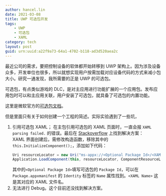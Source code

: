 ```yaml
---
author: hancel.lin
date: 2021-03-08
title: UWP 可选包开发
tags: 
    - UWP
    - 可选包
    - XAML
category: tech
layout: post
guid: urn:uuid:a22f9a73-64a1-4702-b118-ad3d520aea2c
---
```


最近公司的需求，要把控制设备的软体都开始转移到 UWP 架构上。因为涉及设备众多，开发单位也很多，所以就想实现用户按需加载对应设备代码的方式来减小包大小。研究一通发现，我所需要的正是 UWP 的可选包。

可选包，有点类似游戏的 DLC，是对主应用进行功能扩展的一个应用包。发布应用包时可以和主应用关联，用户安装了可选包，就具备了可选包的内置功能。

<!--more-->

这里是微软官方的[可选包文档](https://docs.microsoft.com/zh-cn/windows/msix/package/optional-packages-with-executable-code#c-optional-packages-with-executable-code)。

但是里面只有关于如何创建一个工程的简述。实际实验遇到了一些坑，

1. 引用可选包 XAML；
   在主包引用可选包的 XAML 页面时，一直会报 `XAML parsing failed.` 的错误。最后在 [Stackoverflow](https://stackoverflow.com/a/63823702/4123782) 上找到解决方案：  
   XAML 界面创建后，需修改构造函数，移除其中的`this.InitializeComponent();`，添加如下代码：
    ```csharp
    Uri resourceLocator = new Uri("ms-appx://<Optional Package Id>/<XAML Name>.xaml");
    Application.LoadComponent(this, resourceLocator, ComponentResourceLocation.Nested);
    ```
    其中的`<Optional Package Id>`填写可选包的 `Package Id`，可以在 `Package.appxmanifest` 的 `Identity` 标签的 `Name` 属性找到。`<XAML Name>` 这是其对应的 XAML 文件名。
2. 无法进行 Debug。这个目前还没找到解决方案。